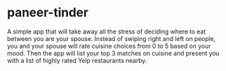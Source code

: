 # paneer-tinder
A simple app that will take away all the stress of deciding where to eat between you are your spouse. Instead of swiping right and left on people, you and your spouse will rate cuisine choices from 0 to 5 based on your mood. Then the app will list your top 3 matches on cuisine and present you with a list of highly rated Yelp restaurants nearby.
